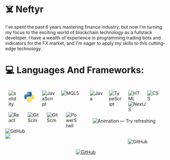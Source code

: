 
# ☠️ Neftyr
I've spent the past 6 years mastering finance industry, but now I'm turning my focus to the exciting world of blockchain technology as a fullstack developer. I have a wealth of experience in programming trading bots and indicators for the FX market, and I'm eager to apply my skills to this cutting-edge technology.


# 💻 Languages And Frameworks:
<br>
<!--- Solidity --->
<a href="https://docs.soliditylang.org" target="_blank" rel="noreferrer">
<img align="left" align="center" src="https://upload.wikimedia.org/wikipedia/commons/9/98/Solidity_logo.svg" alt="solidity" width="25px" style="padding-right:10px; padding-left:10px;"/></a>
<!--- Python --->
<a href="https://www.python.org" target="_blank" rel="noreferrer">
<img align="left"  align="center" src="https://raw.githubusercontent.com/devicons/devicon/master/icons/python/python-original.svg" alt="python" width="40px" style="padding-right:10px; padding-left:10px;"/></a>
<!--- JavaScript --->
<a href="https://www.javascript.com" target="_blank" rel="noreferrer">
<img align="left" align="center" src="https://cdn.jsdelivr.net/gh/devicons/devicon/icons/javascript/javascript-plain.svg" alt="JavaScript" width="40px" style="padding-right:10px; padding-left:10px;"/></a>
<!--- MQL5 --->
<a href="https://www.mql5.com" target="_blank" rel="noreferrer">
<img align="left" align="center" src="https://c.mql5.com/i/community/logo_mql5-2.png" alt="MQL5" width="70px" style="padding-right:10px; padding-left:10px;"/></a>
<!--- Java --->
<a href="https://www.java.com" target="_blank" rel="noreferrer">
<img align="left" align="center" src="https://cdn.jsdelivr.net/gh/devicons/devicon/icons/java/java-original.svg" alt="Java" width="40px" style="padding-right:10px; padding-left:10px;"/></a>
<!--- TypeScript --->
<a href="https://www.typescriptlang.org" target="_blank" rel="noreferrer">
<img align="left" align="center" src="https://cdn.jsdelivr.net/gh/devicons/devicon/icons/typescript/typescript-plain.svg" alt="TypeScript" width="40px" style="padding-right:10px; padding-left:10px;"/></a>
<!--- HTML --->
<a href="https://www.w3.org/html/" target="_blank" rel="noreferrer">
<img align="left" align="center" src="https://cdn.jsdelivr.net/gh/devicons/devicon/icons/html5/html5-plain.svg" alt="HTML" width="40px" style="padding-right:10px; padding-left:10px;"/></a>
<!--- CSS --->
<a href="https://www.w3schools.com/css/" target="_blank" rel="noreferrer">
<img align="left" align="center" src="https://cdn.jsdelivr.net/gh/devicons/devicon/icons/css3/css3-plain.svg" alt="CSS" width="40px" style="padding-right:10px; padding-left:10px;"/></a>
<!--- NextJS --->
<a href="https://nextjs.org" target="_blank" rel="noreferrer">
<img align="left" align="center" src="https://cdn.worldvectorlogo.com/logos/nextjs-2.svg" alt="NextJS" width="60px" style="padding-right:10px; padding-left:10px;"/></a>
<!--- React --->
<a href="https://reactjs.org" target="_blank" rel="noreferrer">
<img align="left" align="center" src="https://cdn.jsdelivr.net/gh/devicons/devicon/icons/react/react-original.svg" alt="React" width="40px" style="padding-right:10px;padding-left:10px;"/></a>
<!--- HardHat --->
<a href="https://hardhat.org/" target="_blank" rel="noreferrer">
<img align="left" alt="GitScm" width="40px" style="padding-right:10px; padding-left:10px;" src="https://seeklogo.com/images/H/hardhat-logo-888739EBB4-seeklogo.com.png" /></a>
<!--- Brownie --->
<a href="https://eth-brownie.readthedocs.io/en/stable/" target="_blank" rel="noreferrer">
<img align="left" alt="GitScm" width="40px" style="padding-right:10px; padding-left:10px;" src="https://www.scnsoft.com/technologies-logos/blockchain/brownie-logo.svg" /></a>
<!--- PowerShell --->
<a href="https://learn.microsoft.com" target="_blank" rel="noreferrer">
<img align="left" align="center" src="https://static-00.iconduck.com/assets.00/powershell-icon-256x193-nsgfym8m.png" alt="PowerShell" width="40px" style="padding-right:10px; padding-left:10px;"/></a>

<!-- Commented Code -->
<!--- GitScm --->
<!-- <a href="https://git-scm.com" target="_blank" rel="noreferrer">
<img align="left" alt="GitScm" width="30px" style="padding-right:10px; padding-left:10px;" src="https://www.vectorlogo.zone/logos/git-scm/git-scm-icon.svg" /></a>
<!--- GitHub --->
<!-- <a href="https://github.com" target="_blank" rel="noreferrer">
<img align="left" alt="GitHub" width="30px" style="padding-right:10px; padding-left:10px;" src="https://seeklogo.com/images/G/github-logo-7880D80B8D-seeklogo.com.png" /></a>
-->

<br></br>


<!--- Stats --->
#

<img align="left" width="420px;" alt="GitHub" src="https://github-readme-stats-git-masterrstaa-rickstaa.vercel.app/api?username=neftyr&show_icons=true&theme=aura&count_private=true&hide_border=true" />

<img align="left" width="435px;" src="https://github-readme-streak-stats.herokuapp.com/?user=neftyr&theme=aura&hide_border=true" />

<!--- Out --->
<p align="center"> <img src="https://raw.githubusercontent.com/mayhemantt/mayhemantt/Update/svg/Bottom.svg" alt="Animation — Try refreshing" /> </p>


<img align="right" alt="GitHub" width="120px" src="https://komarev.com/ghpvc/?username=neftyr&color=blueviolet" />

<br></br>

<p align="center">
<a href="https://www.youtube.com/watch?v=BEdyUcYAdiE&ab_channel=OneTrueTrader" target="_blank" rel="noreferrer">
<img align="center" alt="GitHub" width="300px" src="https://ytcards.demolab.com/?id=BEdyUcYAdiE&ab_channel=OneTrueTrader&title=Forex+Scalping+Robot" alt="Millionaire Forex Scalping Strategy" title="Millionaire Forex Scalping Strategy"></a>
</p>
